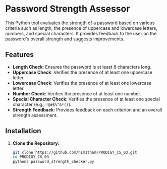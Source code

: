 # Password Strength Assessor

This Python tool evaluates the strength of a password based on various criteria such as length, the presence of uppercase and lowercase letters, numbers, and special characters. It provides feedback to the user on the password's overall strength and suggests improvements.

## Features

- **Length Check**: Ensures the password is at least 8 characters long.
- **Uppercase Check**: Verifies the presence of at least one uppercase letter.
- **Lowercase Check**: Verifies the presence of at least one lowercase letter.
- **Number Check**: Verifies the presence of at least one number.
- **Special Character Check**: Verifies the presence of at least one special character (e.g., `!@#$%^&*()`).
- **Strength Feedback**: Provides feedback on each criterion and an overall strength assessment.

## Installation

1. **Clone the Repository:**

   ```bash
   git clone https://github.com/n1m1tham/PRODIGY_CS_03.git
   cd PRODIGY_CS_03
   python3 password_strength_checker.py
